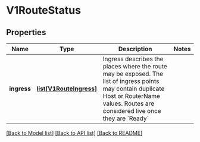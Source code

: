 # V1RouteStatus

## Properties
Name | Type | Description | Notes
------------ | ------------- | ------------- | -------------
**ingress** | [**list[V1RouteIngress]**](V1RouteIngress.md) | Ingress describes the places where the route may be exposed. The list of ingress points may contain duplicate Host or RouterName values. Routes are considered live once they are &#x60;Ready&#x60; | 

[[Back to Model list]](../README.md#documentation-for-models) [[Back to API list]](../README.md#documentation-for-api-endpoints) [[Back to README]](../README.md)


